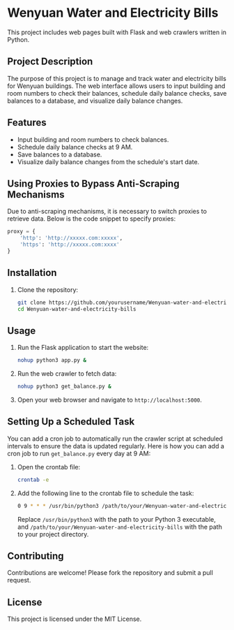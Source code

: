 # Wenyuan Water and Electricity Bills

This project includes web pages built with Flask and web crawlers written in Python.

## Project Description

The purpose of this project is to manage and track water and electricity bills for Wenyuan buildings. The web interface allows users to input building and room numbers to check their balances, schedule daily balance checks, save balances to a database, and visualize daily balance changes.

## Features

- Input building and room numbers to check balances.
- Schedule daily balance checks at 9 AM.
- Save balances to a database.
- Visualize daily balance changes from the schedule's start date.

## Using Proxies to Bypass Anti-Scraping Mechanisms

Due to anti-scraping mechanisms, it is necessary to switch proxies to retrieve data. Below is the code snippet to specify proxies:

```python
proxy = {
    'http': 'http://xxxxx.com:xxxxx',
    'https': 'http://xxxxx.com:xxxx'
}
```

## Installation

1. Clone the repository:
    
    ```bash
    git clone https://github.com/yourusername/Wenyuan-water-and-electricity-bills.git
    cd Wenyuan-water-and-electricity-bills
    ```
    

## Usage

1. Run the Flask application to start the website:
    
    ```bash
    nohup python3 app.py &
    ```
    
2. Run the web crawler to fetch data:
    
    ```bash
    nohup python3 get_balance.py &
    ```
    
3. Open your web browser and navigate to `http://localhost:5000`.
    

## Setting Up a Scheduled Task

You can add a cron job to automatically run the crawler script at scheduled intervals to ensure the data is updated regularly. Here is how you can add a cron job to run `get_balance.py` every day at 9 AM:

1. Open the crontab file:
    
    ```bash
    crontab -e
    ```
    
2. Add the following line to the crontab file to schedule the task:
    
    ```bash
    0 9 * * * /usr/bin/python3 /path/to/your/Wenyuan-water-and-electricity-bills/get_balance.py >> /path/to/your/Wenyuan-water-and-electricity-bills/logs/get_balance.log 2>&1
    ```
    
    Replace `/usr/bin/python3` with the path to your Python 3 executable, and `/path/to/your/Wenyuan-water-and-electricity-bills` with the path to your project directory.
    

## Contributing

Contributions are welcome! Please fork the repository and submit a pull request.

## License

This project is licensed under the MIT License.

```
